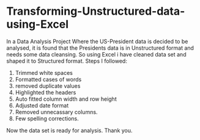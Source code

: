 # Transforming-Unstructured-data-using-Excel
In a Data Analysis Project Where the US-President data is decided to be analysed, it is found that the Presidents data is in Unstructured format and needs some data cleansing. So using Excel i have cleaned data set and shaped it to Structured format.
Steps I followed:
1. Trimmed white spaces
2. Formatted cases of words
3. removed duplicate values
4. Highlighted the headers
5. Auto fitted column width and row height
6. Adjusted date format
7. Removed unnecassary columns.
8. Few spelling corrections.

 Now the data set is ready for analysis.
 Thank you.
